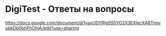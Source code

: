 # DigiTest - Ответы на вопросы
https://docs.google.com/document/d/1yaxUDYRIg5S5YO2X3EXlecXA8TnpyobkDb0bhPhOhjA/edit?usp=sharing
